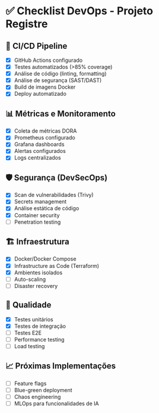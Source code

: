 # ✅ Checklist DevOps - Projeto Registre

## 🔄 CI/CD Pipeline
- [x] GitHub Actions configurado
- [x] Testes automatizados (>85% coverage)
- [x] Análise de código (linting, formatting)
- [x] Análise de segurança (SAST/DAST)
- [x] Build de imagens Docker
- [x] Deploy automatizado

## 📊 Métricas e Monitoramento
- [x] Coleta de métricas DORA
- [x] Prometheus configurado
- [x] Grafana dashboards
- [x] Alertas configurados
- [x] Logs centralizados

## 🛡️ Segurança (DevSecOps)
- [x] Scan de vulnerabilidades (Trivy)
- [x] Secrets management
- [x] Análise estática de código
- [x] Container security
- [ ] Penetration testing

## 🏗️ Infraestrutura
- [x] Docker/Docker Compose
- [x] Infrastructure as Code (Terraform)
- [x] Ambientes isolados
- [ ] Auto-scaling
- [ ] Disaster recovery

## 🧪 Qualidade
- [x] Testes unitários
- [x] Testes de integração
- [ ] Testes E2E
- [ ] Performance testing
- [ ] Load testing

## 📈 Próximas Implementações
- [ ] Feature flags
- [ ] Blue-green deployment
- [ ] Chaos engineering
- [ ] MLOps para funcionalidades de IA
